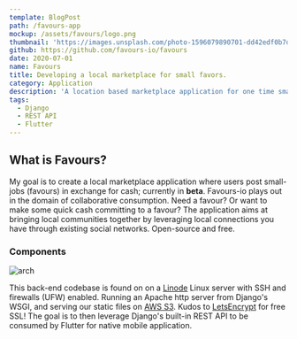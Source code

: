 ```yaml
---
template: BlogPost
path: /favours-app
mockup: /assets/favours/logo.png
thumbnail: 'https://images.unsplash.com/photo-1596079890701-dd42edf0b7d4?ixid=MXwxMjA3fDB8MHxwaG90by1wYWdlfHx8fGVufDB8fHw%3D&ixlib=rb-1.2.1&auto=format&fit=crop&w=1350&q=80'
github: https://github.com/favours-io/favours
date: 2020-07-01
name: Favours
title: Developing a local marketplace for small favors.
category: Application
description: 'A location based marketplace application for one time small-jobs. Need a favour, give a favour.'
tags: 
  - Django
  - REST API
  - Flutter
---
```

## What is Favours?

My goal is to create a local marketplace application where users post small-jobs (favours) in exchange for cash; currently in **beta**. Favours-io plays out in the domain of collaborative consumption. Need a favour? Or want to make some quick cash committing to a favour? The application aims at bringing local communities together by leveraging local connections you have through existing social networks. Open-source and free.

### Components

![arch](https://raw.githubusercontent.com/favours-io/favours/master/favours/static/assets/favours/Favours%20general%20architecture%20clear.png)

This back-end codebase is found on on a [Linode](https://www.linode.com/) Linux server with SSH and firewalls (UFW) enabled. Running an Apache http server from Django's WSGI, and serving our static files on [AWS S3](https://aws.amazon.com/s3/). Kudos to [LetsEncrypt](https://letsencrypt.org/) for free SSL!
The goal is to then leverage Django's built-in REST API to be consumed by Flutter for native mobile application.